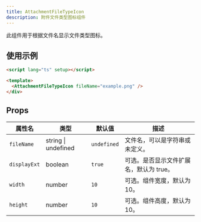 ```yaml
---
title: AttachmentFileTypeIcon
description: 附件文件类型图标组件
---
```


此组件用于根据文件名显示文件类型图标。

## 使用示例

```html
<script lang="ts" setup></script>

<template>
  <AttachmentFileTypeIcon fileName="example.png" />
</div>
```

## Props

| 属性名       | 类型                 | 默认值         | 描述                                         |
|--------------|----------------------|----------------|----------------------------------------------|
| `fileName`   | string \| undefined | `undefined`    | 文件名，可以是字符串或未定义。                 |
| `displayExt` | boolean            | `true`         | 可选。是否显示文件扩展名，默认为 true。        |
| `width`      | number             | `10`           | 可选。组件宽度，默认为 10。                    |
| `height`     | number             | `10`           | 可选。组件高度，默认为 10。                    |
